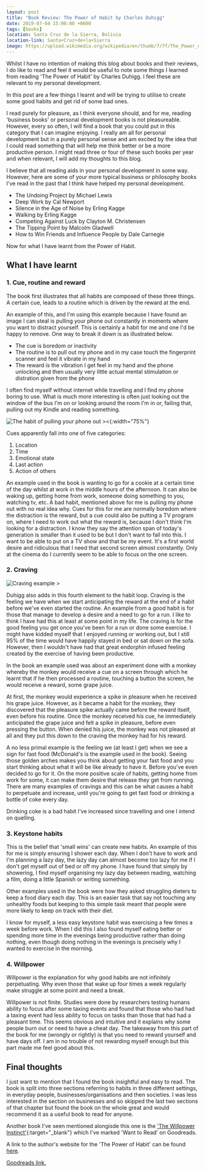 ```yaml
---
layout: post
title: "Book Review: The Power of Habit by Charles Duhigg"
date: 2019-07-04 15:00:00 +0600
tags: [books]
location: Santa Cruz de la Sierra, Bolivia
location-link: Santa+Cruz+de+la+Sierra
image: https://upload.wikimedia.org/wikipedia/en/thumb/7/7f/The_Power_of_Habit.jpg/220px-The_Power_of_Habit.jpg
---
```


Whilst I have no intention of making this blog about books and their reviews, I do like to read and feel it would be useful to note some things I learned from reading 'The Power of Habit' by Charles Duhigg. I feel these are relevant to my personal development.

In this post are a few things I learnt and will be trying to utilise to create some good habits and get rid of some bad ones.

<!--description-->

I read purely for pleasure, as I think everyone should, and for me, reading 'business books' or personal development books is not pleasureable. However, every so often, I will find a book that you could put in this category that I can imagine enjoying. I really am all for personal development but in a purely personal sense and am excited by the idea that I could read something that will help me think better or be a more productive person. I might read three or four of these such books per year and when relevant, I will add my thoughts to this blog.

I believe that all reading aids in your personal development in some way. However, here are some of your more typical business or philosophy books I've read in the past that I think have helped my personal development.

- The Undoing Project by Michael Lewis
- Deep Work by Cal Newport
- Silence in the Age of Noise by Erling Kagge
- Walking by Erling Kagge
- Competing Against Luck by Clayton M. Christensen
- The Tipping Point by Malcolm Gladwell
- How to Win Friends and Influence People by Dale Carnegie

Now for what I have learnt from the Power of Habit.

## What I have learnt

### 1. Cue, routine and reward

The book first illustrates that all habits are composed of these three things. A certain cue, leads to a routine which is driven by the reward at the end.

An example of this, and I'm using this example because I have found an image I can steal is pulling your phone out constantly in moments where you want to distract yourself. This is certainly a habit for me and one I'd be happy to remove. One way to break it down is as illustrated below.

- The cue is boredom or inactivity
- The routine is to pull out my phone and in my case touch the fingerprint scanner and feel it vibrate in my hand
- The reward is the vibration I get feel in my hand and the phone unlocking and then usually very little actual mental stimulation or distration given from the phone

I often find myself without internet while travelling and I find my phone boring to use. What is much more interesting is often just looking out the window of the bus I'm on or looking around the room I'm in or, failing that, pulling out my Kindle and reading something.

![The habit of pulling your phone out ><](https://static1.squarespace.com/static/576b5ded414fb5f6a4bd5fd4/t/58e2f5e43e00be7ac4d08c7c/1491269099199/){:width="75%"}

Cues apparently fall into one of five categories:

1. Location
1. Time
1. Emotional state
1. Last action
1. Action of others

An example used in the book is wanting to go for a cookie at a certain time of the day whilst at work in the middle hours of the afternoon. It can also be waking up, getting home from work, someone doing something to you, watching tv, etc. A bad habit, mentioned above for me is pulling my phone out with no real idea why. Cues for this for me are normally boredom where the distraction is the reward, but a cue could also be putting a TV program on, where I need to work out what the reward is, because I don't think I'm looking for a distraction. I know they say the attention span of today's generation is smaller than it used to be but I don't want to fall into this. I want to be able to put on a TV show and that be my event. It's a first world desire and ridiculous that I need that second screen almost constantly. Only at the cinema do I currently seem to be able to focus on the one screen.

### 2. Craving

![Craving example >](http://theyouproject.co.nz/wp-content/uploads/2016/05/Cue-Routine-Reward-Running_thumb.jpg)

Duhigg also adds in this fourth element to the habit loop. Craving is the feeling we have when we start anticipating the reward at the end of a habit before we've even started the routine. An example from a good habit is for those that manage to develop a desire and a need to go for a run. I like to think I have had this at least at some point in my life. The craving is for the good feeling you get once you've been for a run or done some exercise. I might have kidded myself that I enjoyed running or working out, but I still 95% of the time would have happily stayed in bed or sat down on the sofa. However, then I wouldn't have had that great endorphin infused feeling created by the exercise of having been productive.

In the book an example used was about an experiment done with a monkey whereby the monkey would receive a cue on a screen through which he learnt that if he then processed a routine, touching a button the screen, he would receive a reward, some grape juice.

At first, the monkey would experience a spike in pleasure when he received his grape juice. However, as it became a habit for the monkey, they discovered that the pleasure spike actually came before the reward itself, even before his routine. Once the monkey received his cue, he immediately anticipated the grape juice and felt a spike in pleasure, before even pressing the button. When denied his juice, the monkey was not pleased at all and they put this down to the craving the monkey had for his reward.

A no less primal example is the feeling we (at least I get) when we see a sign for fast food (McDonald's is the example used in the book). Seeing those golden arches makes you think about getting your fast food and you start thinking about what it will be like already to have it. Before you've even decided to go for it. On the more positive scale of habits, getting home from work for some, it can make them desire that release they get from running. There are many examples of cravings and this can be what causes a habit to perpetuate and increase, until you're going to get fast food or drinking a bottle of coke every day.

Drinking coke is a bad habit I've increased since travelling and one I intend on quelling.

### 3. Keystone habits

This is the belief that 'small wins' can create new habits. An example of this for me is simply ensuring I shower each day. When I don't have to work and I'm planning a lazy day, the lazy day can almost become too lazy for me if I don't get myself out of bed or off my phone. I have found that simply by showering, I find myself organising my lazy day between reading, watching a film, doing a little Spanish or writing something.

Other examples used in the book were how they asked struggling dieters to keep a food diary each day. This is an easier task that say not touching any unhealthy foods but keeping to this simple task meant that people were more likely to keep on track with their diet.

I know for myself, a less easy keystone habit was exercising a few times a week before work. When I did this I also found myself eating better or spending more time in the evenings being productive rather than doing nothing, even though doing nothing in the evenings is precisely why I wanted to exercise in the morning.

### 4. Willpower

Willpower is the explanation for why good habits are not infinitely perpetuating. Why even those that wake up four times a week regularly make struggle at some point and need a break.

Willpower is not finite. Studies were done by researchers testing humans ability to focus after some taxing events and found that those who had had a taxing event had less ability to focus on tasks than those that had had a pleasant time. This seems obvious and intuitive and it explains why some people burn out or need to have a cheat day. The takeaway from this part of the book for me (wrongly or rightly) is that you need to reward yourself and have days off. I am in no trouble of not rewarding myself enough but this part made me feel good about this.

## Final thoughts

I just want to mention that I found the book insightful and easy to read. The book is split into three sections referring to habits in three different settings, in everyday people, businesses/organisations and then societies. I was less interested in the section on businesses and so skipped the last two sections of that chapter but found the book on the whole great and would recommend it as a useful book to read for anyone.

Another book I've seen mentioned alongisde this one is the ['The Willpower Instinct'](https://www.goodreads.com/book/show/10865206-the-willpower-instinct){:target="\_blank"} which I've marked 'Want to Read' on Goodreads.

A link to the author's website for the 'The Power of Habit' can be found [here][1].

[Goodreads link.][2]

[1]: https://charlesduhigg.com/the-power-of-habit/
[2]: https://www.goodreads.com/book/show/12609433-the-power-of-habit
